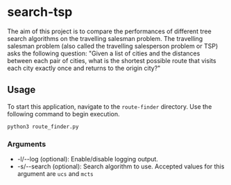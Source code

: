 # search-tsp
 
The aim of this project is to compare the performances of different tree search algorithms on the travelling salesman problem. The travelling salesman problem (also called the travelling salesperson problem or TSP) asks the following question: "Given a list of cities and the distances between each pair of cities, what is the shortest possible route that visits each city exactly once and returns to the origin city?" 

## Usage
To start this application, navigate to the `route-finder` directory. Use the following command to begin execution.
```
python3 route_finder.py
```
### Arguments
- -l/--log (optional): Enable/disable logging output. 
- -s/--search (optional): Search algorithm to use. Accepted values for this argument are `ucs` and `mcts`